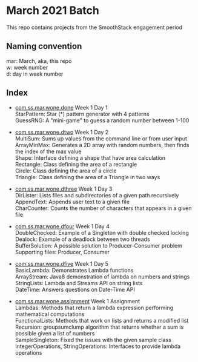 # March 2021 Batch
This repo contains projects from the SmoothStack engagement period

## Naming convention
mar: March, aka, this repo  
w: week number  
d: day in week number

## Index
- [com.ss.mar.wone.done](src/com/ss/mar/wone/done) Week 1 Day 1  
  StarPattern: Star (*) pattern generator with 4 patterns  
  GuessRNG: A "mini-game" to guess a random number between 1-100  

- [com.ss.mar.wone.dtwo](src/com/ss/mar/wone/dtwo) Week 1 Day 2  
  MultiSum: Sums up values from the command line or from user input  
  ArrayMinMax: Generates a 2D array with random numbers, then finds the index of the max value  
  Shape: Interface defining a shape that have area calculation  
  Rectangle: Class defining the area of a rectangle  
  Circle: Class defining the area of a circle  
  Triangle: Class defining the area of a Triangle in two ways  

- [com.ss.mar.wone.dthree](src/com/ss/mar/wone/dthree) Week 1 Day 3  
  DirLister: Lists files and subdirectories of a given path recursively  
  AppendText: Appends user text to a given file  
  CharCounter: Counts the number of characters that appears in a given file  

- [com.ss.mar.wone.dfour](src/com/ss/mar/wone/dfour) Week 1 Day 4  
  DoubleChecked: Example of a Singleton with double checked locking  
  Dealock: Example of a deadlock between two threads  
  BufferSolution: A possible solution to Producer-Consumer problem  
    Supporting files: Producer, Consumer  

- [com.ss.mar.wone.dfive](src/com/ss/mar/wone/dfive) Week 1 Day 5  
  BasicLambda: Demonstrates Lambda functions  
  ArrayStream: Java8 demonstration of lambda on numbers and strings  
  StringLists: Lambda and Streams API on string lists  
  DateTime: Answers questions on Date-Time API  

- [com.ss.mar.wone.assignment](src/com/ss/mar/wone/assignment) Week 1 Assignment  
  Lambdas: Methods that return a lambda expression performing mathematical computations  
  FunctionalLists: Methods that work on lists and returns a modified list  
  Recursion: groupsumclump algorithm that returns whether a sum is possible given a list of numbers  
  SampleSingleton: Fixed the issues with the given sample class  
  IntegerOperations, StringOperations: Interfaces to provide lambda operations  
